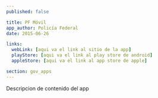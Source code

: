 ```yaml
---
published: false

title: PF Móvil
app_author: Policía Federal
date: 2015-06-26

links:
  webLink: [aqui va el link al sitio de la app]
  playStore: [aqui va el link al play store de android]
  appleStore: [aqui va el link al app store de apple]

section: gov_apps
---
```


Descripcion de contenido del app